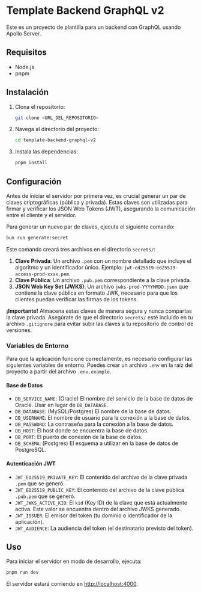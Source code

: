 # Template Backend GraphQL v2

Este es un proyecto de plantilla para un backend con GraphQL usando Apollo Server.

## Requisitos

- Node.js
- pnpm

## Instalación

1. Clona el repositorio:
   ```sh
   git clone <URL_DEL_REPOSITORIO>
   ```
2. Navega al directorio del proyecto:
   ```sh
   cd template-backend-graphql-v2
   ```
3. Instala las dependencias:
   ```sh
   pnpm install
   ```

## Configuración

Antes de iniciar el servidor por primera vez, es crucial generar un par de claves criptográficas (pública y privada). Estas claves son utilizadas para firmar y verificar los JSON Web Tokens (JWT), asegurando la comunicación entre el cliente y el servidor.

Para generar un nuevo par de claves, ejecuta el siguiente comando:

```sh
bun run generate:secret
```

Este comando creará tres archivos en el directorio `secrets/`:

1.  **Clave Privada**: Un archivo `.pem` con un nombre detallado que incluye el algoritmo y un identificador único. Ejemplo: `jwt-ed25519-ed25519-access-prod-xxxx.pem`.
2.  **Clave Pública**: Un archivo `.pub.pem` correspondiente a la clave privada.
3.  **JSON Web Key Set (JWKS)**: Un archivo `jwks-prod-YYYYMMDD.json` que contiene la clave pública en formato JWK, necesario para que los clientes puedan verificar las firmas de los tokens.

**¡Importante!** Almacena estas claves de manera segura y nunca compartas la clave privada. Asegúrate de que el directorio `secrets/` esté incluido en tu archivo `.gitignore` para evitar subir las claves a tu repositorio de control de versiones.

### Variables de Entorno

Para que la aplicación funcione correctamente, es necesario configurar las siguientes variables de entorno. Puedes crear un archivo `.env` en la raíz del proyecto a partir del archivo `.env.example`.

#### Base de Datos

- `DB_SERVICE_NAME`: (Oracle) El nombre del servicio de la base de datos de Oracle. Usar en lugar de `DB_DATABASE`.
- `DB_DATABASE`: (MySQL/Postgres) El nombre de la base de datos.
- `DB_USERNAME`: El nombre de usuario para la conexión a la base de datos.
- `DB_PASSWORD`: La contraseña para la conexión a la base de datos.
- `DB_HOST`: El host donde se encuentra la base de datos.
- `DB_PORT`: El puerto de conexión de la base de datos.
- `DB_SCHEMA`: (Postgres) El esquema a utilizar en la base de datos de PostgreSQL.

#### Autenticación JWT

- `JWT_ED25519_PRIVATE_KEY`: El contenido del archivo de la clave privada `.pem` que se generó.
- `JWT_ED25519_PUBLIC_KEY`: El contenido del archivo de la clave pública `.pub.pem` que se generó.
- `JWT_JWKS_ACTIVE_KID`: El `kid` (Key ID) de la clave que está actualmente activa. Este valor se encuentra dentro del archivo JWKS generado.
- `JWT_ISSUER`: El emisor del token (tu dominio o identificador de la aplicación).
- `JWT_AUDIENCE`: La audiencia del token (el destinatario previsto del token).

## Uso

Para iniciar el servidor en modo de desarrollo, ejecuta:

```sh
pnpm run dev
```

El servidor estará corriendo en [http://localhost:4000](http://localhost:4000).
